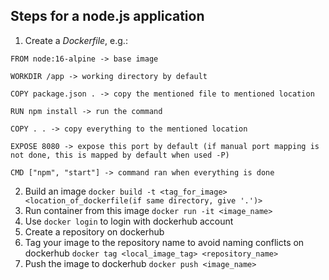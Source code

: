 ## Steps for a node.js application 
1. Create a *Dockerfile*, e.g.:
```docker
FROM node:16-alpine -> base image

WORKDIR /app -> working directory by default

COPY package.json . -> copy the mentioned file to mentioned location

RUN npm install -> run the command

COPY . . -> copy everything to the mentioned location

EXPOSE 8080 -> expose this port by default (if manual port mapping is not done, this is mapped by default when used -P)

CMD ["npm", "start"] -> command ran when everything is done
```
2. Build an image
`docker build -t <tag_for_image> <location_of_dockerfile(if same directory, give '.')>`
3. Run container from this image
`docker run -it <image_name>`
4. Use `docker login` to login with dockerhub account
5. Create a repository on dockerhub
6. Tag your image to the repository name to avoid naming conflicts on dockerhub
`docker tag <local_image_tag> <repository_name>`
7. Push the image to dockerhub
`docker push <image_name>`
